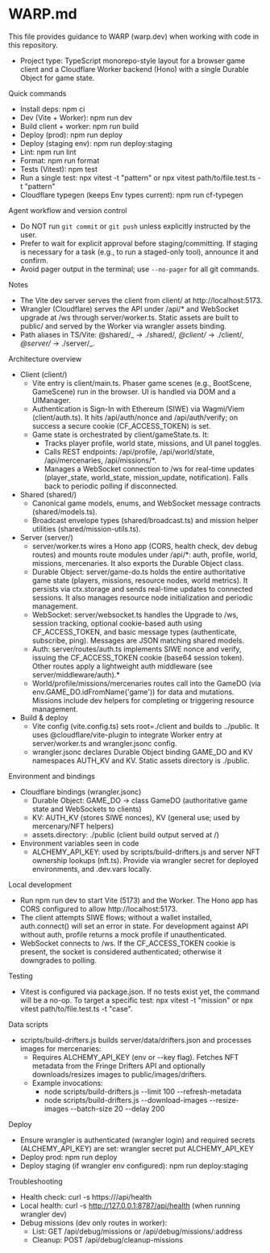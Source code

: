# WARP.md

This file provides guidance to WARP (warp.dev) when working with code in this repository.

- Project type: TypeScript monorepo-style layout for a browser game client and a Cloudflare Worker backend (Hono) with a single Durable Object for game state.

Quick commands

- Install deps: npm ci
- Dev (Vite + Worker): npm run dev
- Build client + worker: npm run build
- Deploy (prod): npm run deploy
- Deploy (staging env): npm run deploy:staging
- Lint: npm run lint
- Format: npm run format
- Tests (Vitest): npm test
- Run a single test: npx vitest -t "pattern" or npx vitest path/to/file.test.ts -t "pattern"
- Cloudflare typegen (keeps Env types current): npm run cf-typegen

Agent workflow and version control

- Do NOT run `git commit` or `git push` unless explicitly instructed by the user.
- Prefer to wait for explicit approval before staging/committing. If staging is necessary for a task (e.g., to run a staged-only tool), announce it and confirm.
- Avoid pager output in the terminal; use `--no-pager` for all git commands.

Notes

- The Vite dev server serves the client from client/ at http://localhost:5173.
- Wrangler (Cloudflare) serves the API under /api/\* and WebSocket upgrade at /ws through server/worker.ts. Static assets are built to public/ and served by the Worker via wrangler assets binding.
- Path aliases in TS/Vite: @shared/_ → ./shared/_, @client/_ → ./client/_, @server/_ → ./server/_.

Architecture overview

- Client (client/)
  - Vite entry is client/main.ts. Phaser game scenes (e.g., BootScene, GameScene) run in the browser. UI is handled via DOM and a UIManager.
  - Authentication is Sign-In with Ethereum (SIWE) via Wagmi/Viem (client/auth.ts). It hits /api/auth/nonce and /api/auth/verify; on success a secure cookie (CF_ACCESS_TOKEN) is set.
  - Game state is orchestrated by client/gameState.ts. It:
    - Tracks player profile, world state, missions, and UI panel toggles.
    - Calls REST endpoints: /api/profile, /api/world/state, /api/mercenaries, /api/missions/\*.
    - Manages a WebSocket connection to /ws for real-time updates (player_state, world_state, mission_update, notification). Falls back to periodic polling if disconnected.
- Shared (shared/)
  - Canonical game models, enums, and WebSocket message contracts (shared/models.ts).
  - Broadcast envelope types (shared/broadcast.ts) and mission helper utilities (shared/mission-utils.ts).
- Server (server/)
  - server/worker.ts wires a Hono app (CORS, health check, dev debug routes) and mounts route modules under /api/\*: auth, profile, world, missions, mercenaries. It also exports the Durable Object class.
  - Durable Object: server/game-do.ts holds the entire authoritative game state (players, missions, resource nodes, world metrics). It persists via ctx.storage and sends real-time updates to connected sessions. It also manages resource node initialization and periodic management.
  - WebSocket: server/websocket.ts handles the Upgrade to /ws, session tracking, optional cookie-based auth using CF_ACCESS_TOKEN, and basic message types (authenticate, subscribe, ping). Messages are JSON matching shared models.
  - Auth: server/routes/auth.ts implements SIWE nonce and verify, issuing the CF_ACCESS_TOKEN cookie (base64 session token). Other routes apply a lightweight auth middleware (see server/middleware/auth).\*
  - World/profile/missions/mercenaries routes call into the GameDO (via env.GAME_DO.idFromName('game')) for data and mutations. Missions include dev helpers for completing or triggering resource management.
- Build & deploy
  - Vite config (vite.config.ts) sets root=./client and builds to ../public. It uses @cloudflare/vite-plugin to integrate Worker entry at server/worker.ts and wrangler.jsonc config.
  - wrangler.jsonc declares Durable Object binding GAME_DO and KV namespaces AUTH_KV and KV. Static assets directory is ./public.

Environment and bindings

- Cloudflare bindings (wrangler.jsonc)
  - Durable Object: GAME_DO → class GameDO (authoritative game state and WebSockets to clients)
  - KV: AUTH_KV (stores SIWE nonces), KV (general use; used by mercenary/NFT helpers)
  - assets.directory: ./public (client build output served at /)
- Environment variables seen in code
  - ALCHEMY_API_KEY: used by scripts/build-drifters.js and server NFT ownership lookups (nft.ts). Provide via wrangler secret for deployed environments, and .dev.vars locally.

Local development

- Run npm run dev to start Vite (5173) and the Worker. The Hono app has CORS configured to allow http://localhost:5173.
- The client attempts SIWE flows; without a wallet installed, auth.connect() will set an error in state. For development against API without auth, profile returns a mock profile if unauthenticated.
- WebSocket connects to /ws. If the CF_ACCESS_TOKEN cookie is present, the socket is considered authenticated; otherwise it downgrades to polling.

Testing

- Vitest is configured via package.json. If no tests exist yet, the command will be a no-op. To target a specific test: npx vitest -t "mission" or npx vitest path/to/file.test.ts -t "case".

Data scripts

- scripts/build-drifters.js builds server/data/drifters.json and processes images for mercenaries:
  - Requires ALCHEMY_API_KEY (env or --key flag). Fetches NFT metadata from the Fringe Drifters API and optionally downloads/resizes images to public/images/drifters.
  - Example invocations:
    - node scripts/build-drifters.js --limit 100 --refresh-metadata
    - node scripts/build-drifters.js --download-images --resize-images --batch-size 20 --delay 200

Deploy

- Ensure wrangler is authenticated (wrangler login) and required secrets (ALCHEMY_API_KEY) are set: wrangler secret put ALCHEMY_API_KEY
- Deploy prod: npm run deploy
- Deploy staging (if wrangler env configured): npm run deploy:staging

Troubleshooting

- Health check: curl -s https://<your-worker>/api/health
- Local health: curl -s http://127.0.0.1:8787/api/health (when running wrangler dev)
- Debug missions (dev only routes in worker):
  - List: GET /api/debug/missions or /api/debug/missions/:address
  - Cleanup: POST /api/debug/cleanup-missions
